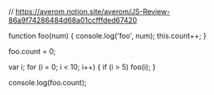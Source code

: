 // https://averom.notion.site/averom/JS-Review-86a9f74286484d68a01ccfffded67420

function foo(num) {
	console.log('foo', num);
	this.count++;
}

foo.count = 0;

var i;
for (i = 0; i < 10; i++) {
	if (i > 5) foo(i);
}

console.log(foo.count);